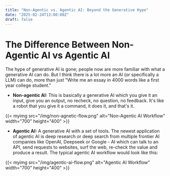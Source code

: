 ```yaml
---
title: "Non-Agentic vs. Agentic AI: Beyond the Generative Hype"
date: "2025-02-24T13:00:00Z"
draft: false
---
```


# The Difference Between Non-Agentic AI vs Agentic AI

The hype of generative AI is gone; people now are more familiar with what a generative AI can do. But I think there is a lot more an AI (or specifically a LLM) can do, more than just "Write me an essay in 4000 words like a first year college student."

- **Non-agentic AI:** This is basically a generative AI which you give it an input, give you an output, no recheck, no question, no feedback. It's like a robot that you give it a command, it does it, and that's it.

{{< myimg src="/img/non-agnetic-flow.png" alt="Non-Agentic AI Workflow" width="700" height="400" >}}

- **Agentic AI:** A generative AI with a set of tools. The newest application of agentic AI is deep research or deep search from multiple frontier AI companies like OpenAI, Deepseek or Google - AI which can talk to an API, send requests to websites, surf the web, re-check the value and produce a result. The typical agentic AI workflow would look like this:

{{< myimg src="/img/agentic-ai-flow.png" alt="Agentic AI Workflow" width="700" height="400" >}}

